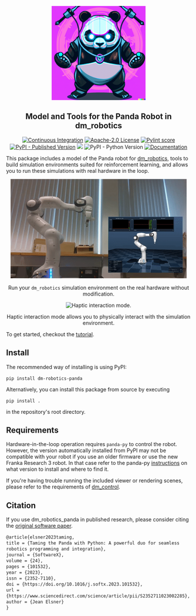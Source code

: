 <div align="center"><img alt="dm_robotics_panda Logo" src="https://raw.githubusercontent.com/JeanElsner/dm_robotics_panda/main/.github/img/logo.png" /></div>

<h2 align="center">Model and Tools for the Panda Robot in dm_robotics</h2>

<p align="center">
  <a href="https://github.com/JeanElsner/dm_robotics_panda/actions/workflows/main.yml"><img alt="Continuous Integration" src="https://img.shields.io/github/actions/workflow/status/JeanElsner/dm_robotics_panda/main.yml" /></a>
  <a href="https://github.com/JeanElsner/dm_robotics_panda/blob/main/LICENSE"><img alt="Apache-2.0 License" src="https://img.shields.io/github/license/JeanElsner/dm_robotics_panda" /></a>
  <a href="https://jeanelsner.github.io/dm_robotics_panda/pylint.log"><img alt="Pylint score" src="https://jeanelsner.github.io/dm_robotics_panda/pylint.svg" /></a>
  <a href="https://pypi.org/project/dm-robotics-panda/"><img alt="PyPI - Published Version" src="https://img.shields.io/pypi/v/dm-robotics-panda"></a>
  <a href="https://codecov.io/gh/JeanElsner/dm_robotics_panda"><img src="https://codecov.io/gh/JeanElsner/dm_robotics_panda/graph/badge.svg?token=7mk9f5yM8y"/></a>
  <img alt="PyPI - Python Version" src="https://img.shields.io/pypi/pyversions/dm-robotics-panda">
  <a href="https://jeanelsner.github.io/dm_robotics_panda"><img alt="Documentation" src="https://shields.io/badge/-Documentation-informational" /></a>
</p>

This package includes a model of the Panda robot for [dm_robotics](https://github.com/google-deepmind/dm_robotics), tools to build simulation environments suited for reinforcement learning, and allows you to run these simulations with real hardware in the loop. 

<div align="center">
  <img alt="Hardware in the loop operation." src="https://raw.githubusercontent.com/JeanElsner/dm_robotics_panda/main/.github/img/hil_mode.gif" />
  <p>Run your <code>dm_robotics</code> simulation environment on the real hardware without modification.</p>
</div>

<div align="center">
  <img alt="Haptic interaction mode." src="https://raw.githubusercontent.com/JeanElsner/dm_robotics_panda/main/.github/img/haptic_mode.gif" />
  <p>Haptic interaction mode allows you to physically interact with the simulation environment.</p>
</div>

To get started, checkout the [tutorial](https://jeanelsner.github.io/dm_robotics_panda/tutorial.html).

## Install
The recommended way of installing is using PyPI:
```
pip install dm-robotics-panda
```
Alternatively, you can install this package from source by executing
```
pip install .
```
in the repository's root directory.
## Requirements
Hardware-in-the-loop operation requires `panda-py` to control the robot. However, the version automatically installed from PyPI may not be compatible with your robot if you use an older firmware or use the new Franka Research 3 robot. In that case refer to the panda-py [instructions](https://github.com/JeanElsner/panda-py#libfranka-version) on what version to install and where to find it.

If you're having trouble running the included viewer or rendering scenes, please refer to the requirements of [dm_control](https://github.com/google-deepmind/dm_control#rendering).

## Citation

If you use dm_robotics_panda in published research, please consider citing the [original software paper](https://www.sciencedirect.com/science/article/pii/S2352711023002285).

```
@article{elsner2023taming,
title = {Taming the Panda with Python: A powerful duo for seamless robotics programming and integration},
journal = {SoftwareX},
volume = {24},
pages = {101532},
year = {2023},
issn = {2352-7110},
doi = {https://doi.org/10.1016/j.softx.2023.101532},
url = {https://www.sciencedirect.com/science/article/pii/S2352711023002285},
author = {Jean Elsner}
}
```

